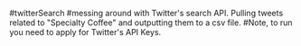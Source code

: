 #twitterSearch
#messing around with Twitter's search API. Pulling tweets related to "Specialty Coffee" and outputting them to a csv file.
#Note, to run you need to apply for Twitter's API Keys.
